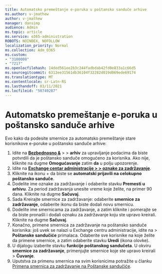 ```yaml
---
title: Automatsko premeštanje e-poruka u poštansko sanduče arhive
ms.author: v-jmathew
author: v-jmathew
manager: dansimp
audience: Admin
ms.topic: article
ms.service: o365-administration
ROBOTS: NOINDEX, NOFOLLOW
localization_priority: Normal
ms.collection: Adm_O365
ms.custom:
- "3100008"
- "7217"
ms.openlocfilehash: 14ded561ee2b3c244fadbdab42fd0e833a1c66d5
ms.sourcegitcommit: 6312ee31561db36104f32282d019d069ede69174
ms.translationtype: MT
ms.contentlocale: sr-Latn-RS
ms.lasthandoff: 03/11/2021
ms.locfileid: "50749287"
---
```

# <a name="automatically-move-email-messages-to-the-archive-mailbox"></a>Automatsko premeštanje e-poruka u poštansko sanduče arhive

Evo kako da podesite smernice za automatsko premeštanje stare korisnikove e-poruke u poštansko sanduče arhive:

1. Idite na [**Bezbednosno &**](https://go.microsoft.com/fwlink/p/?linkid=2077143)  >    >  **arhiv** za upravljanje podacima da biste potvrdili da je poštansko sanduče omogućeno za korisnika. Ako nije, kliknite na dugme **Omogućavanje** zatim **da** u polju upozorenje.
2. Idite na [**Exchange centar administracije > > oznake za zadržavanje**](https://go.microsoft.com/fwlink/?linkid=2059104).
3. Kliknite na ikonu + da biste se **automatski prijavili na celokupno poštansko sanduče**.
4. Dodelite ime oznake za zadržavanje i odaberite stavku **Premesti u arhivu**. Za period zadržavanja unesite vreme koje želite, na primer 90 dana. Kliknite na dugme **Sačuvaj**.
5. Sada Kreirajte smernice za zadržavanje: odaberite **smernice za zadržavanje**, odaberite ikonu da biste dodali novu smernicu.
6. Dodelite ime smernicama za zadržavanje, a zatim kliknite i pomerajte se da biste pronašli i dodali oznaku za zadržavanje koju ste upravo kreirali. Kliknite na dugme **Sačuvaj**.
7. Konačno, primene smernica za zadržavanje na poštansko sanduče korisnika: još uvek se nalazi u Exchange centru administracije, idite na  >  **Poštanske sandučiće** primalaca. Odaberite sve korisnike na koje želite da primene smernice, a zatim odaberite stavku **Uredi** (ikona olovke).
8. U dijalogu izaberite stavku **funkcije poštanskog sandučeta**. U okviru **smernice za zadržavanje**, primenjujte smernice koje ste upravo kreirali > **Čuvanje**.
9. Uputstva za primenu smernica na svim korisnicima potražite u članku [Primena smernica za zadržavanje na Poštanske sandučiće](https://docs.microsoft.com/exchange/security-and-compliance/messaging-records-management/apply-retention-policy).
